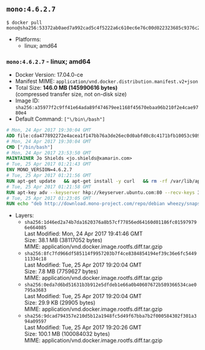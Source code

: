 ## `mono:4.6.2.7`

```console
$ docker pull mono@sha256:53372ab0aed7a992cad5c4f5222a6c610ec6e76c00d022323685c9376c227bc0
```

-	Platforms:
	-	linux; amd64

### `mono:4.6.2.7` - linux; amd64

-	Docker Version: 17.04.0-ce
-	Manifest MIME: `application/vnd.docker.distribution.manifest.v2+json`
-	Total Size: **146.0 MB (145990616 bytes)**  
	(compressed transfer size, not on-disk size)
-	Image ID: `sha256:a35977f2c9ff41e64ada89f474679ee1168f45670ebaa96b210f2e4cae9780e4`
-	Default Command: `["\/bin\/bash"]`

```dockerfile
# Mon, 24 Apr 2017 19:30:04 GMT
ADD file:cda477892272e4acea1f147bb76a3de26ec0d0abfd0c8c4171bfb10053c98985 in / 
# Mon, 24 Apr 2017 19:30:04 GMT
CMD ["/bin/bash"]
# Mon, 24 Apr 2017 23:53:50 GMT
MAINTAINER Jo Shields <jo.shields@xamarin.com>
# Tue, 25 Apr 2017 01:21:43 GMT
ENV MONO_VERSION=4.6.2.7
# Tue, 25 Apr 2017 01:21:56 GMT
RUN apt-get update   && apt-get install -y curl   && rm -rf /var/lib/apt/lists/*
# Tue, 25 Apr 2017 01:21:58 GMT
RUN apt-key adv --keyserver hkp://keyserver.ubuntu.com:80 --recv-keys 3FA7E0328081BFF6A14DA29AA6A19B38D3D831EF
# Tue, 25 Apr 2017 01:23:05 GMT
RUN echo "deb http://download.mono-project.com/repo/debian wheezy/snapshots/$MONO_VERSION main" > /etc/apt/sources.list.d/mono-xamarin.list   && apt-get update   && apt-get install -y binutils mono-devel ca-certificates-mono fsharp mono-vbnc nuget referenceassemblies-pcl   && rm -rf /var/lib/apt/lists/* /tmp/*
```

-	Layers:
	-	`sha256:1d46ed2a74b7da1620376a8b57cf77856ed64160d01186fc015979796e664085`  
		Last Modified: Mon, 24 Apr 2017 19:41:46 GMT  
		Size: 38.1 MB (38117052 bytes)  
		MIME: application/vnd.docker.image.rootfs.diff.tar.gzip
	-	`sha256:8fc7fd966df585114f9957203b7f4ce8384854194ef39c36e6fc544911334c18`  
		Last Modified: Tue, 25 Apr 2017 19:20:04 GMT  
		Size: 7.8 MB (7759627 bytes)  
		MIME: application/vnd.docker.image.rootfs.diff.tar.gzip
	-	`sha256:0eda7d6bd51631b3b912e5dfdeb1e66a0b40607672b589366534cae0795a3683`  
		Last Modified: Tue, 25 Apr 2017 19:20:04 GMT  
		Size: 29.9 KB (29905 bytes)  
		MIME: application/vnd.docker.image.rootfs.diff.tar.gzip
	-	`sha256:9dcad794357e210d5b12a1948fc5d49f67bba7b2f000584302f301a394a09597`  
		Last Modified: Tue, 25 Apr 2017 19:20:26 GMT  
		Size: 100.1 MB (100084032 bytes)  
		MIME: application/vnd.docker.image.rootfs.diff.tar.gzip
